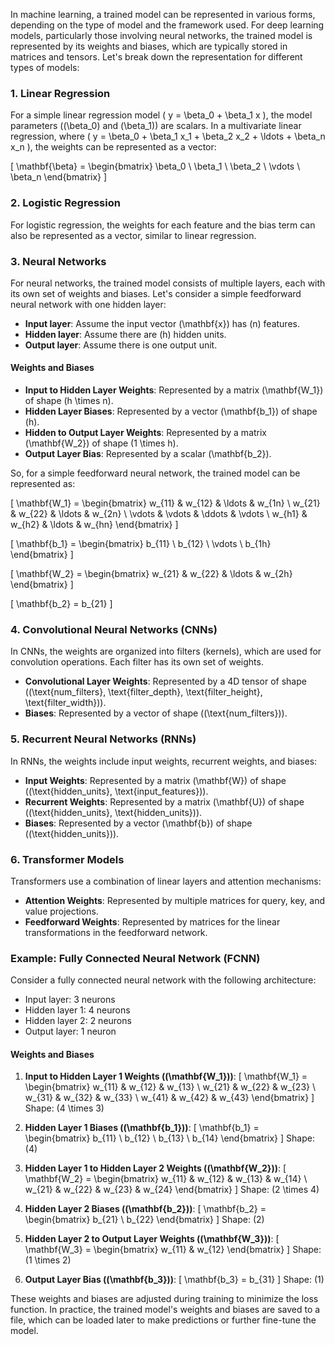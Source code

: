 In machine learning, a trained model can be represented in various forms, depending on the type of model and the framework used. For deep learning models, particularly those involving neural networks, the trained model is represented by its weights and biases, which are typically stored in matrices and tensors. Let's break down the representation for different types of models:

### 1. Linear Regression

For a simple linear regression model \( y = \beta_0 + \beta_1 x \), the model parameters (\(\beta_0\) and \(\beta_1\)) are scalars. In a multivariate linear regression, where \( y = \beta_0 + \beta_1 x_1 + \beta_2 x_2 + \ldots + \beta_n x_n \), the weights can be represented as a vector:

\[
\mathbf{\beta} = \begin{bmatrix}
\beta_0 \\
\beta_1 \\
\beta_2 \\
\vdots \\
\beta_n
\end{bmatrix}
\]

### 2. Logistic Regression

For logistic regression, the weights for each feature and the bias term can also be represented as a vector, similar to linear regression.

### 3. Neural Networks

For neural networks, the trained model consists of multiple layers, each with its own set of weights and biases. Let's consider a simple feedforward neural network with one hidden layer:

- **Input layer**: Assume the input vector \(\mathbf{x}\) has \(n\) features.
- **Hidden layer**: Assume there are \(h\) hidden units.
- **Output layer**: Assume there is one output unit.

#### Weights and Biases

- **Input to Hidden Layer Weights**: Represented by a matrix \(\mathbf{W_1}\) of shape \(h \times n\).
- **Hidden Layer Biases**: Represented by a vector \(\mathbf{b_1}\) of shape \(h\).
- **Hidden to Output Layer Weights**: Represented by a matrix \(\mathbf{W_2}\) of shape \(1 \times h\).
- **Output Layer Bias**: Represented by a scalar \(\mathbf{b_2}\).

So, for a simple feedforward neural network, the trained model can be represented as:

\[
\mathbf{W_1} = \begin{bmatrix}
w_{11} & w_{12} & \ldots & w_{1n} \\
w_{21} & w_{22} & \ldots & w_{2n} \\
\vdots & \vdots & \ddots & \vdots \\
w_{h1} & w_{h2} & \ldots & w_{hn}
\end{bmatrix}
\]

\[
\mathbf{b_1} = \begin{bmatrix}
b_{11} \\
b_{12} \\
\vdots \\
b_{1h}
\end{bmatrix}
\]

\[
\mathbf{W_2} = \begin{bmatrix}
w_{21} & w_{22} & \ldots & w_{2h}
\end{bmatrix}
\]

\[
\mathbf{b_2} = b_{21}
\]

### 4. Convolutional Neural Networks (CNNs)

In CNNs, the weights are organized into filters (kernels), which are used for convolution operations. Each filter has its own set of weights.

- **Convolutional Layer Weights**: Represented by a 4D tensor of shape \((\text{num\_filters}, \text{filter\_depth}, \text{filter\_height}, \text{filter\_width})\).
- **Biases**: Represented by a vector of shape \((\text{num\_filters})\).

### 5. Recurrent Neural Networks (RNNs)

In RNNs, the weights include input weights, recurrent weights, and biases:

- **Input Weights**: Represented by a matrix \(\mathbf{W}\) of shape \((\text{hidden\_units}, \text{input\_features})\).
- **Recurrent Weights**: Represented by a matrix \(\mathbf{U}\) of shape \((\text{hidden\_units}, \text{hidden\_units})\).
- **Biases**: Represented by a vector \(\mathbf{b}\) of shape \((\text{hidden\_units})\).

### 6. Transformer Models

Transformers use a combination of linear layers and attention mechanisms:

- **Attention Weights**: Represented by multiple matrices for query, key, and value projections.
- **Feedforward Weights**: Represented by matrices for the linear transformations in the feedforward network.

### Example: Fully Connected Neural Network (FCNN)

Consider a fully connected neural network with the following architecture:

- Input layer: 3 neurons
- Hidden layer 1: 4 neurons
- Hidden layer 2: 2 neurons
- Output layer: 1 neuron

#### Weights and Biases

1. **Input to Hidden Layer 1 Weights (\(\mathbf{W_1}\))**:
   \[
   \mathbf{W_1} = \begin{bmatrix}
   w_{11} & w_{12} & w_{13} \\
   w_{21} & w_{22} & w_{23} \\
   w_{31} & w_{32} & w_{33} \\
   w_{41} & w_{42} & w_{43}
   \end{bmatrix}
   \]
   Shape: \(4 \times 3\)

2. **Hidden Layer 1 Biases (\(\mathbf{b_1}\))**:
   \[
   \mathbf{b_1} = \begin{bmatrix}
   b_{11} \\
   b_{12} \\
   b_{13} \\
   b_{14}
   \end{bmatrix}
   \]
   Shape: \(4\)

3. **Hidden Layer 1 to Hidden Layer 2 Weights (\(\mathbf{W_2}\))**:
   \[
   \mathbf{W_2} = \begin{bmatrix}
   w_{11} & w_{12} & w_{13} & w_{14} \\
   w_{21} & w_{22} & w_{23} & w_{24}
   \end{bmatrix}
   \]
   Shape: \(2 \times 4\)

4. **Hidden Layer 2 Biases (\(\mathbf{b_2}\))**:
   \[
   \mathbf{b_2} = \begin{bmatrix}
   b_{21} \\
   b_{22}
   \end{bmatrix}
   \]
   Shape: \(2\)

5. **Hidden Layer 2 to Output Layer Weights (\(\mathbf{W_3}\))**:
   \[
   \mathbf{W_3} = \begin{bmatrix}
   w_{11} & w_{12}
   \end{bmatrix}
   \]
   Shape: \(1 \times 2\)

6. **Output Layer Bias (\(\mathbf{b_3}\))**:
   \[
   \mathbf{b_3} = b_{31}
   \]
   Shape: \(1\)

These weights and biases are adjusted during training to minimize the loss function. In practice, the trained model's weights and biases are saved to a file, which can be loaded later to make predictions or further fine-tune the model.

